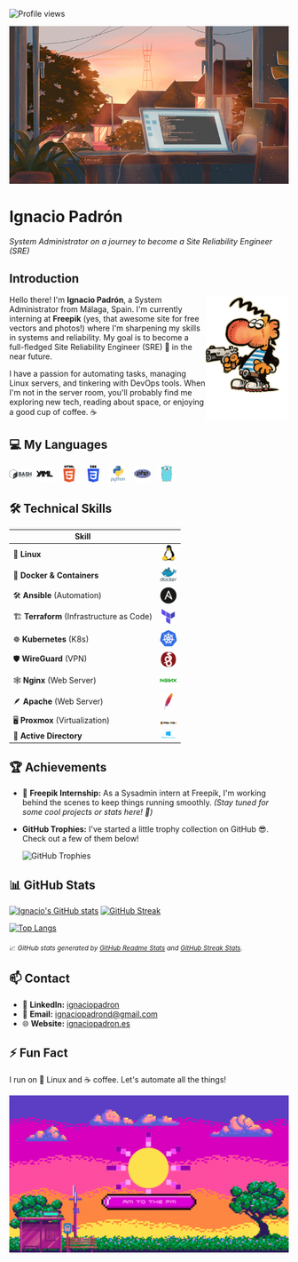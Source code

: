 
<img src="https://komarev.com/ghpvc/?username=ignaciopadron&style=flat-square&color=blue" alt="Profile views" /> <br>
<!-- Banner image -->
![GitHub Banner](images/ventana.gif)

# Ignacio Padrón
*System Administrator on a journey to become a Site Reliability Engineer (SRE)*

## Introduction
<img align="right" src="images/Maki.png" width="150" alt="Ignacio Padrón Avatar" />


Hello there! I'm **Ignacio Padrón**, a System Administrator from Málaga, Spain. I'm currently interning at **Freepik** (yes, that awesome site for free vectors and photos!) where I'm sharpening my skills in systems and reliability. My goal is to become a full-fledged Site Reliability Engineer (SRE) 🚀 in the near future.

I have a passion for automating tasks, managing Linux servers, and tinkering with DevOps tools. When I'm not in the server room, you'll probably find me exploring new tech, reading about space, or enjoying a good cup of coffee. ☕


## 💻 My Languages

<p align="left">
  <img src="images/bashimage.svg" alt="Bash" width="40" height="30" style="object-fit: contain;"/>
  <img src="images/YAMLimage.svg" alt="YAML" width="40" height="30" style="object-fit: contain;"/>
  <img src="images/HTML5_logo.png" alt="HTML" width="40" height="30" style="object-fit: contain;"/>
  <img src="images/CSS3_logo.svg" alt="CSS" width="40" height="30" style="object-fit: contain;"/>
  <img src="images/python-original-wordmark.svg" alt="Python" width="40"height="30" style="object-fit: contain;"/>
  <img src="images/phpimage.svg" alt="PHP" width="40" height="30" style="object-fit: contain;"/>
  <img src="images/golangimages.png" alt="Go" width="40" height="30" style="object-fit: contain;"/>
</p>


## 🛠️ Technical Skills

| Skill | |
|-------|--|
| 🐧 **Linux** | <img src="images/linux-original.svg" alt="Linux" width="30"/> |
| 🐳 **Docker & Containers** | <img src="images/docker-original-wordmark.svg" alt="Docker" width="30"/> |
| 🛠 **Ansible** (Automation) | <img src="images/ansible-plain.svg" alt="Ansible" width="30"/> |
| 🏗️ **Terraform** (Infrastructure as Code) | <img src="images/terraform-original.svg" alt="Terraform" width="30"/> |
| ☸️ **Kubernetes** (K8s) | <img src="images/kubernetesimage.svg" alt="Kubernetes" width="30"/> |
| 🛡️ **WireGuard** (VPN) | <img src="images/wireguard-logo-.png" alt="WireGuard" width="30"/> |
| 🕸️ **Nginx** (Web Server) | <img src="images/nginx-original.svg" alt="Nginx" width="30"/> |
| 🪶 **Apache** (Web Server) | <img src="images/apache.svg" alt="Apache" width="30"/> |
| 🖥️ **Proxmox** (Virtualization) | <img src="images/Proxmox.svg" alt="Proxmox" width="30"/> |
| 📂 **Active Directory** | <img src="images/Active-directory.png" alt="Active Directory" width="30"/> |




## 🏆 Achievements

- 🚀 **Freepik Internship:** As a Sysadmin intern at Freepik, I'm working behind the scenes to keep things running smoothly. *(Stay tuned for some cool projects or stats here! 🤫)*

- **GitHub Trophies:** I've started a little trophy collection on GitHub 😎. Check out a few of them below!

    ![GitHub Trophies](https://github-profile-trophy.vercel.app/?username=ignaciopadron&theme=gruvbox&no-bg=true&no-frame=true)



## 📊 GitHub Stats

<!-- GitHub Readme Stats (https://github.com/anuraghazra/github-readme-stats) and Streak Stats (https://github.com/DenverCoder1/github-readme-streak-stats) -->

[![Ignacio's GitHub stats](https://github-readme-stats.vercel.app/api?username=ignaciopadron&show_icons=true&theme=default&hide=issues&hide_border=true)](https://github.com/anuraghazra/github-readme-stats)
[![GitHub Streak](https://streak-stats.demolab.com?user=ignaciopadron&theme=default&hide_border=true)](https://github.com/DenverCoder1/github-readme-streak-stats)

[![Top Langs](https://github-readme-stats.vercel.app/api/top-langs/?username=ignaciopadron&layout=compact&theme=default&hide_border=true)](https://github.com/anuraghazra/github-readme-stats)

<sub>📈 _GitHub stats generated by [GitHub Readme Stats](https://github.com/anuraghazra/github-readme-stats) and [GitHub Streak Stats](https://github.com/DenverCoder1/github-readme-streak-stats)._</sub>


## 📫 Contact

- 💼 **LinkedIn:** [ignaciopadron](https://www.linkedin.com/in/ignaciopadron/)
- 📧 **Email:** [ignaciopadrond@gmail.com](mailto:ignaciopadrond@gmail.com)
- 🌐 **Website:** [ignaciopadron.es](https://ignaciopadron.es)

## ⚡ Fun Fact

I run on 🐧 Linux and ☕ coffee. Let's automate all the things!

![GitHub Banner](images/sol_rosa.gif)
